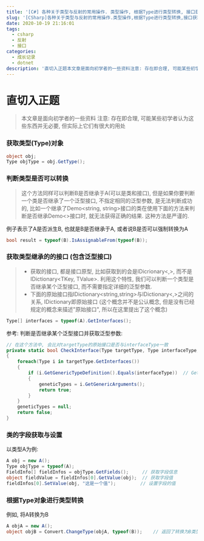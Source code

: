 ```yaml
---
title: '[C#] 各种关于类型与反射的常用操作. 类型操作, 根据Type进行类型转换, 接口获取与比较, 泛型接口获取与比较, 类的字段获取与设置.'
slug: '[CSharp]各种关于类型与反射的常用操作.类型操作,根据Type进行类型转换,接口获取与比较,泛型接口获取与比较,类的字段获取与设置.'
date: 2020-10-19 21:16:01
tags:
  - csharp
  - 反射
  - 接口
categories:
  - 成长记录
  - dotnet
description: '直切入正题本文章是面向初学者的一些资料注意: 存在即合理, 可能某些初学者认为这些东西并无必要, 但实际上它们有很大的用处获取类型(Type)对象object obj;Type objType = obj.GetType();判断类型是否可以转换这个方法同样可以判断B是否继承于A(可以是类和接口), 但是如果你要判断一个类是否继承了一个泛型接口, 不指定相同的泛型参数, 是无法判断成功的, 比如一个继承了Demo<string, string>接口的类在使用下面的方法来判断'
---
```


# 直切入正题

> 本文章是面向初学者的一些资料
> 注意: 存在即合理, 可能某些初学者认为这些东西并无必要, 但实际上它们有很大的用处

### 获取类型(Type)对象

```csharp
object obj;
Type objType = obj.GetType();
```

### 判断类型是否可以转换

> 这个方法同样可以判断B是否继承于A(可以是类和接口), 但是如果你要判断一个类是否继承了一个泛型接口, 不指定相同的泛型参数, 是无法判断成功的, 比如一个继承了Demo<string, string>接口的类在使用下面的方法来判断是否继承Demo<>接口时, 就无法获得正确的结果. 这种方法是严谨的.


例子表示了A是否派生B, 也就是B是否继承于A, 或者说B是否可以强制转换为A

```csharp
bool result = typeof(B).IsAssignableFrom(typeof(B));
```

### 获取类型继承的的接口 (包含泛型接口)

> - 获取的接口, 都是接口原型, 比如获取到的会是IDicrionary<,>, 而不是IDictionary<TKey, TValue>. 利用这个特性, 我们可以判断一个类型是否继承某个泛型接口, 而不需要指定详细的泛型参数.
> - 下面的原始接口指IDictionary<string,string>与IDictionary<,>之间的关系, IDictionary即原始接口 (这个概念并不是公认概念, 但是没有已经规定的概念来描述"原始接口", 所以在这里提出了这个概念)

```csharp
Type[] interfaces = typeof(A).GetInterfaces();
```

参考: 判断是否继承某个泛型接口并获取泛型参数:

```csharp
// 在这个方法中, 会比对targetType的原始接口是否与interfaceType一致
private static bool CheckInterface(Type targetType, Type interfaceType, out Type[] geneticTypes)
{
    foreach(Type i in targetType.GetInterfaces())
    {
        if (i.GetGenericTypeDefinition().Equals(interfaceType))  // GetGenericTypeDefinition() 即获取原始接口类型. 如果去除这个方法, 则是严谨的比较类型
        {
            geneticTypes = i.GetGenericArguments();
            return true;
        }
    }
    geneticTypes = null;
    return false;
}
```

### 类的字段获取与设置

以类型A为例:

```csharp
A obj = new A();
Type objType = typeof(A);
FieldInfo[] fieldInfos = objType.GetFields();     // 获取字段信息
object fieldValue = fieldInfos[0].GetValue(obj);  // 获取字段值
fieldInfos[0].SetValue(obj, "这是一个值");         // 设置字段的值
```

### 根据Type对象进行类型转换

例如, 将A转换为B

```csharp
A objA = new A();
object objB = Convert.ChangeType(objA, typeof(B));    // 返回了转换为B类型的对象的引用
```
